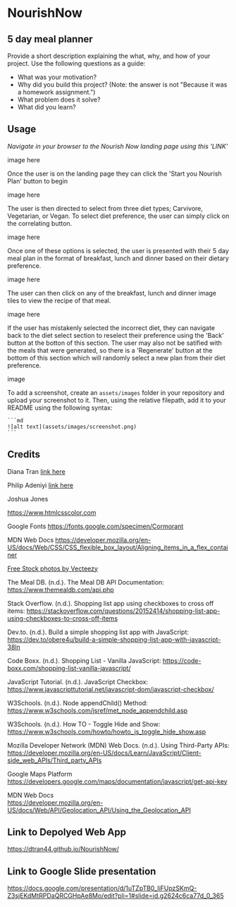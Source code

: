 # NourishNow

## 5 day meal planner 

Provide a short description explaining the what, why, and how of your project. Use the following questions as a guide:

- What was your motivation?
- Why did you build this project? (Note: the answer is not "Because it was a homework assignment.")
- What problem does it solve?
- What did you learn?


## Usage

*Navigate in your browser to the Nourish Now landing page using this 'LINK'*

image here 

Once the user is on the landing page they can click the 'Start you Nourish Plan' button to begin 

image here 

The user is then directed to select from three diet types; Carvivore, Vegetarian, or Vegan. To select diet preference, the user can simply click on the correlating button. 

image here 

Once one of these options is selected, the user is presented with their 5 day meal plan in the format of breakfast, lunch and dinner based on their dietary preference. 

image here

The user can then click on any of the breakfast, lunch and dinner image tiles to view the recipe of that meal. 

image here

If the user has mistakenly selected the incorrect diet, they can navigate back to the diet select section to reselect their preference using the 'Back' button at the botton of this section. The user may also not be satified with the meals that were generated, so there is a 'Regenerate' button at the bottom of this section which will randomly select a new plan from their diet preference. 

image 



To add a screenshot, create an `assets/images` folder in your repository and upload your screenshot to it. Then, using the relative filepath, add it to your README using the following syntax:

    ```md
    ![alt text](assets/images/screenshot.png)
    ```

## Credits

Diana Tran
[link here ](https://github.com/dtran44)

Philip Adeniyi
[link here ](https://github.com/ocean-8)

Joshua Jones 


https://www.htmlcsscolor.com

Google Fonts 
https://fonts.google.com/specimen/Cormorant

MDN Web Docs
https://developer.mozilla.org/en-US/docs/Web/CSS/CSS_flexible_box_layout/Aligning_items_in_a_flex_container

<a href="https://www.vecteezy.com/free-photos">Free Stock photos by Vecteezy</a>

The Meal DB. (n.d.). The Meal DB API Documentation: 
https://www.themealdb.com/api.php

Stack Overflow. (n.d.). Shopping list app using checkboxes to cross off items: 
https://stackoverflow.com/questions/20152414/shopping-list-app-using-checkboxes-to-cross-off-items

Dev.to. (n.d.). Build a simple shopping list app with JavaScript: 
https://dev.to/obere4u/build-a-simple-shopping-list-app-with-javascript-38ln

Code Boxx. (n.d.). Shopping List - Vanilla JavaScript: 
https://code-boxx.com/shopping-list-vanilla-javascript/

JavaScript Tutorial. (n.d.). JavaScript Checkbox: 
https://www.javascripttutorial.net/javascript-dom/javascript-checkbox/

W3Schools. (n.d.). Node appendChild() Method: 
https://www.w3schools.com/jsref/met_node_appendchild.asp

W3Schools. (n.d.). How TO - Toggle Hide and Show: 
https://www.w3schools.com/howto/howto_js_toggle_hide_show.asp

Mozilla Developer Network (MDN) Web Docs. (n.d.). Using Third-Party APIs: 
https://developer.mozilla.org/en-US/docs/Learn/JavaScript/Client-side_web_APIs/Third_party_APIs

Google Maps Platform <br>
https://developers.google.com/maps/documentation/javascript/get-api-key

MDN Web Docs <br>
https://developer.mozilla.org/en-US/docs/Web/API/Geolocation_API/Using_the_Geolocation_API


## Link to Depolyed Web App
https://dtran44.github.io/NourishNow/ 

## Link to Google Slide presentation
https://docs.google.com/presentation/d/1uTZpTB0_IiFUpzSKmQ-Z3sjEKdMtRPDaQRCGHpAe8Mo/edit?pli=1#slide=id.g2624c6ca77d_0_365
